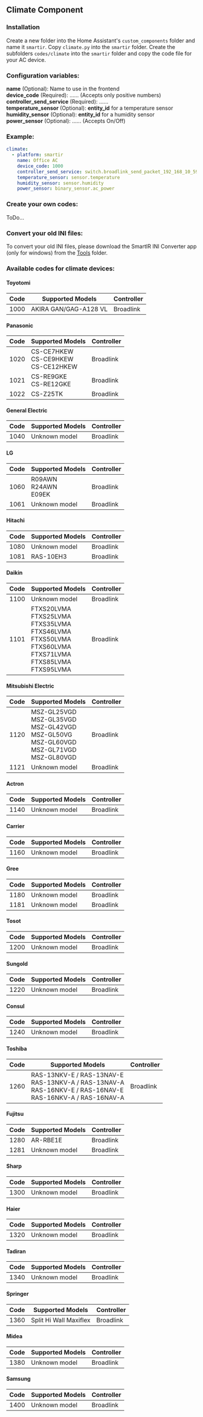 ## Climate Component
### Installation
Create a new folder into the Home Assistant's `custom_components` folder and name it `smartir`. Copy `climate.py` into the `smartir` folder. Create the subfolders `codes/climate` into the `smartir` folder and copy the code file for your AC device.

### Configuration variables:
**name** (Optional): Name to use in the frontend<br />
**device_code** (Required): ...... (Accepts only positive numbers)<br />
**controller_send_service** (Required): ......<br />
**temperature_sensor** (Optional): **entity_id** for a temperature sensor<br />
**humidity_sensor** (Optional): **entity_id** for a humidity sensor<br />
**power_sensor** (Optional): ...... (Accepts On/Off)<br />

### Example:
```yaml
climate:
  - platform: smartir
    name: Office AC
    device_code: 1000
    controller_send_service: switch.broadlink_send_packet_192_168_10_59
    temperature_sensor: sensor.temperature
    humidity_sensor: sensor.humidity
    power_sensor: binary_sensor.ac_power
```

### Create your own codes:
ToDo...

### Convert your old INI files:
To convert your old INI files, please download the SmartIR INI Converter app (only for windows) from the [Tools](Tools/) folder.

### Available codes for climate devices:
#### Toyotomi
| Code | Supported Models | Controller |
| ------------- | -------------------------- | ------------- |
1000|AKIRA GAN/GAG-A128 VL|Broadlink

#### Panasonic
| Code | Supported Models | Controller |
| ------------- | -------------------------- | ------------- |
1020|CS-CE7HKEW<br>CS-CE9HKEW<br>CS-CE12HKEW|Broadlink
1021|CS-RE9GKE<br>CS-RE12GKE|Broadlink
1022|CS-Z25TK|Broadlink

#### General Electric
| Code | Supported Models | Controller |
| ------------- | -------------------------- | ------------- |
1040|Unknown model|Broadlink

#### LG
| Code | Supported Models | Controller |
| ------------- | -------------------------- | ------------- |
1060|R09AWN<br>R24AWN<br>E09EK|Broadlink
1061|Unknown model|Broadlink

#### Hitachi
| Code | Supported Models | Controller |
| ------------- | -------------------------- | ------------- |
1080|Unknown model|Broadlink
1081|RAS-10EH3|Broadlink

#### Daikin
| Code | Supported Models | Controller |
| ------------- | -------------------------- | ------------- |
1100|Unknown model|Broadlink
1101|FTXS20LVMA<br>FTXS25LVMA<br>FTXS35LVMA<br>FTXS46LVMA<br>FTXS50LVMA<br>FTXS60LVMA<br>FTXS71LVMA<br>FTXS85LVMA<br>FTXS95LVMA|Broadlink

#### Mitsubishi Electric
| Code | Supported Models | Controller |
| ------------- | -------------------------- | ------------- |
1120|MSZ-GL25VGD<br>MSZ-GL35VGD<br>MSZ-GL42VGD<br>MSZ-GL50VG<br>MSZ-GL60VGD<br>MSZ-GL71VGD<br>MSZ-GL80VGD|Broadlink
1121|Unknown model|Broadlink

#### Actron
| Code | Supported Models | Controller |
| ------------- | -------------------------- | ------------- |
1140|Unknown model|Broadlink

#### Carrier
| Code | Supported Models | Controller |
| ------------- | -------------------------- | ------------- |
1160|Unknown model|Broadlink

#### Gree
| Code | Supported Models | Controller |
| ------------- | -------------------------- | ------------- |
1180|Unknown model|Broadlink
1181|Unknown model|Broadlink

#### Tosot
| Code | Supported Models | Controller |
| ------------- | -------------------------- | ------------- |
1200|Unknown model|Broadlink

#### Sungold
| Code | Supported Models | Controller |
| ------------- | -------------------------- | ------------- |
1220|Unknown model|Broadlink

#### Consul
| Code | Supported Models | Controller |
| ------------- | -------------------------- | ------------- |
1240|Unknown model|Broadlink

#### Toshiba
| Code | Supported Models | Controller |
| ------------- | -------------------------- | ------------- |
1260|RAS-13NKV-E / RAS-13NAV-E<br>RAS-13NKV-A / RAS-13NAV-A<br>RAS-16NKV-E / RAS-16NAV-E<br>RAS-16NKV-A / RAS-16NAV-A|Broadlink

#### Fujitsu
| Code | Supported Models | Controller |
| ------------- | -------------------------- | ------------- |
1280|AR-RBE1E|Broadlink
1281|Unknown model|Broadlink

#### Sharp
| Code | Supported Models | Controller |
| ------------- | -------------------------- | ------------- |
1300|Unknown model|Broadlink

#### Haier
| Code | Supported Models | Controller |
| ------------- | -------------------------- | ------------- |
1320|Unknown model|Broadlink

#### Tadiran
| Code | Supported Models | Controller |
| ------------- | -------------------------- | ------------- |
1340|Unknown model|Broadlink

#### Springer
| Code | Supported Models | Controller |
| ------------- | -------------------------- | ------------- |
1360|Split Hi Wall Maxiflex|Broadlink

#### Midea
| Code | Supported Models | Controller |
| ------------- | -------------------------- | ------------- |
1380|Unknown model|Broadlink

#### Samsung
| Code | Supported Models | Controller |
| ------------- | -------------------------- | ------------- |
1400|Unknown model|Broadlink
